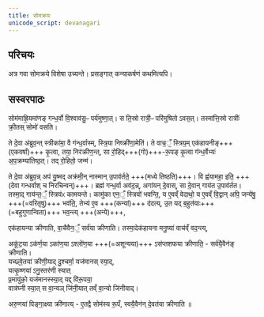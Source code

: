 ```yaml
---
title: सोमक्रयः
unicode_script: devanagari
---
```


## परिचयः
अत्र गवा सोमक्रये विशेषा उच्यन्ते। प्रसङ्गात् कन्याकर्षणं कथमित्यपि।

## सस्वरपाठः
सोम॑माह्रि॒यमा॑णङ् गन्ध॒र्वो वि॒श्वाव॑सु॒ᳶ पर्य॑मुष्णा॒त्। स ति॒स्रो रात्री॒ᳶ परि॑मुषितो ऽवस॒त्। तस्मा॑त्ति॒स्रो रात्रीः॑ क्री॒तस् सोमो॑ वसति। 

ते दे॒वा अ॑ब्रुव॒न्त् स्त्रीका॑मा॒ वै ग॑न्ध॒र्वास्म्, स्त्रि॒या निष्क्री॑णा॒मेति॑। ते वाच॒ँ॒ स्त्रिय॒म् एक॑हायनीङ्+++(एकवर्षां)+++ कृ॒त्वा, तया॒ निर॑क्रीण॒न्त्, सा रो॒हिद्+++(गो)+++-रू॒पङ् कृ॒त्वा ग॑न्ध॒र्वेभ्यः॑ अ॒प॒क्रम्या॑तिष्ठ॒त्। तद् रो॒हितो॒ जन्म॑।  

ते दे॒वा अ॑ब्रुव॒न्न् अप॑ यु॒ष्मद् अक्र॑मी॒न् नास्मान् उ॒पाव॑र्तते॒ +++(मध्ये तिष्ठति)+++। वि ह्व॑यामहा॒ इति॒ +++(देवा गन्धर्वाश् च निरचिन्वन्)+++। ब्रह्म॑ गन्ध॒र्वा अव॑द॒न्न्, अगा॑यन् दे॒वास्, सा दे॒वान् गाय॑त उ॒पाव॑र्तत। तस्मा॒द् गाय॑न्त॒ँ॒ स्त्रिय॑ᳵ कामयन्ते। कामु॑का एन॒ँ॒ स्त्रियो॑ भवन्ति॒, य ए॒वव्ँ वेदाथो॒ य ए॒वव्ँ वि॒द्वान् अपि॒ जन्ये॑षु॒ +++(=वरितृषु)+++ भव॑ति॒, तेभ्य॑ ए॒व +++(कन्यां)+++ द॑दत्य्, उ॒त यद् ब॒हुत॑याः+++(=बहुगुणान्विता)+++ भव॒न्त्य् +++(अन्ये)+++, 

एक॑हायन्या क्रीणाति, वा॒चैवैन॒ँ॒ सर्व॑या क्रीणाति। तस्मा॒देक॑हायना मनु॒ष्या॑ वाच॑व्ँ वद॒न्त्य्, 

अकू॑ट॒या ऽक॑र्ण॒या ऽका॑ण॒या ऽश्लो॑ण॒या +++(=अशून्यया)+++ ऽस॑प्तशफया क्रीणाति॒ - सर्व॑यै॒वैन॑ङ् क्रीणाति।  
यच्छ्वे॒तया॑ क्रीणी॒याद् दु॒श्चर्मा॒ यज॑मानस् स्या॒द्,  
यत्कृ॒ष्णया॑ ऽनु॒स्तर॑णी स्यात्  
प्र॒मायु॑को॒ यज॑मानस्स्या॒द् यद्द् वि॑रू॒पया॒  
वात्र॑घ्नी स्या॒त् स वा॒न्यञ् जि॑नी॒यात् तव्ँ वा॒न्यो जि॑नीयाद्।

अरु॒णया॑ पिङ्गा॒क्ष्या क्री॑णात्य् - ए॒तद्वै सोम॑स्य रू॒पँ, स्वयै॒वैन॑न् दे॒वत॑या क्रीणाति ॥

